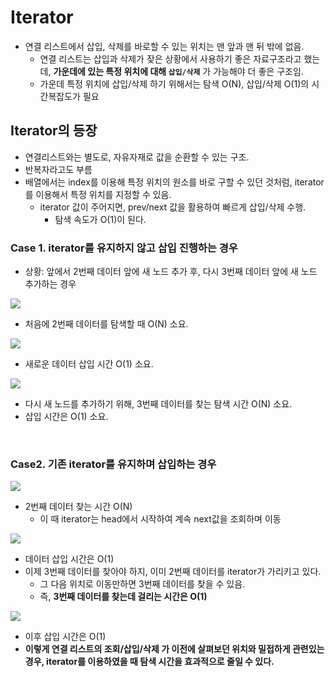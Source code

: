 # Iterator

- 연결 리스트에서 삽입, 삭제를 바로할 수 있는 위치는 맨 앞과 맨 뒤 밖에 없음.
  - 연결 리스트는 삽입과 삭제가 잦은 상황에서 사용하기 좋은 자료구조라고 했는데, **가운데에 있는 특정 위치에 대해 `삽입/삭제`** 가 가능해야 더 좋은 구조임.
  - 가운데 특정 위치에 삽입/삭제 하기 위해서는 탐색 O(N), 삽입/삭제 O(1)의 시간복잡도가 필요

## Iterator의 등장

- 연결리스트와는 별도로, 자유자재로 값을 순환할 수 있는 구조.
- 반복자라고도 부름
- 배열에서는 index를 이용해 특정 위치의 원소를 바로 구할 수 있던 것처럼, iterator를 이용해서 특정 위치를 지정할 수 있음.
    - iterator 값이 주어지면, prev/next 값을 활용하여 빠르게 삽입/삭제 수행.
      - 탐색 속도가 O(1)이 된다.


### Case 1. iterator를 유지하지 않고 삽입 진행하는 경우

- 상황: 앞에서 2번째 데이터 앞에 새 노드 추가 후, 다시 3번째 데이터 앞에 새 노드 추가하는 경우

<img src="https://contents.codetree.ai/problems/506/images/4ff1fbda-259b-4685-8770-ff29515fa021.png">

- 처음에 2번째 데이터를 탐색할 때 O(N) 소요.

<img src="https://contents.codetree.ai/problems/506/images/3b9215f5-21c3-4aa2-b2dd-5332ccb10b95.png">

- 새로운 데이터 삽입 시간 O(1) 소요.

<img src="https://contents.codetree.ai/problems/506/images/7b095857-ab6d-477c-ae0e-79bd8bd8c750.png">

- 다시 새 노드를 추가하기 위해, 3번째 데이터를 찾는 탐색 시간 O(N) 소요.
- 삽입 시간은 O(1) 소요.

<br>

### Case2. 기존 iterator를 유지하며 삽입하는 경우

<img src="https://contents.codetree.ai/problems/506/images/6ddc6b31-e3df-4659-a4fc-7230956406dd.png">

- 2번째 데이터 찾는 시간 O(N)
  - 이 때 iterator는 head에서 시작하여 계속 next값을 조회하며 이동

<img src="https://contents.codetree.ai/problems/506/images/1af5f4ec-1b2d-4a85-820f-2414df5fa892.png">

- 데이터 삽입 시간은 O(1)
- 이제 3번째 데이터를 찾아야 하지, 이미 2번째 데이터를 iterator가 가리키고 있다.
  - 그 다음 위치로 이동만하면 3번째 데이터를 찾을 수 있음.
  - 즉, **3번째 데이터를 찾는데 걸리는 시간은 O(1)**

<img src="https://contents.codetree.ai/problems/506/images/59a6e172-670a-482d-8b83-650fc034b313.png">

- 이후 삽입 시간은 O(1)
- **이렇게 연결 리스트의 조회/삽입/삭제 가 이전에 살펴보던 위치와 밀접하게 관련있는 경우, iterator를 이용하였을 때 탐색 시간을 효과적으로 줄일 수 있다.**